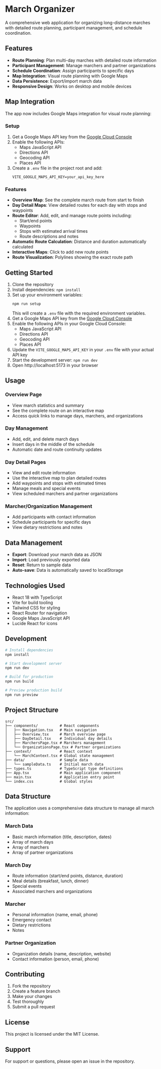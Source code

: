 # March Organizer

A comprehensive web application for organizing long-distance marches with detailed route planning, participant management, and schedule coordination.

## Features

- **Route Planning**: Plan multi-day marches with detailed route information
- **Participant Management**: Manage marchers and partner organizations
- **Schedule Coordination**: Assign participants to specific days
- **Map Integration**: Visual route planning with Google Maps
- **Data Persistence**: Export/import march data
- **Responsive Design**: Works on desktop and mobile devices

## Map Integration

The app now includes Google Maps integration for visual route planning:

### Setup

1. Get a Google Maps API key from the [Google Cloud Console](https://console.cloud.google.com/)
2. Enable the following APIs:
   - Maps JavaScript API
   - Directions API
   - Geocoding API
   - Places API
3. Create a `.env` file in the project root and add:
   ```
   VITE_GOOGLE_MAPS_API_KEY=your_api_key_here
   ```

### Features

- **Overview Map**: See the complete march route from start to finish
- **Day Detail Maps**: View detailed routes for each day with stops and waypoints
- **Route Editor**: Add, edit, and manage route points including:
  - Start/end points
  - Waypoints
  - Stops with estimated arrival times
  - Route descriptions and notes
- **Automatic Route Calculation**: Distance and duration automatically calculated
- **Interactive Maps**: Click to add new route points
- **Route Visualization**: Polylines showing the exact route path

## Getting Started

1. Clone the repository
2. Install dependencies: `npm install`
3. Set up your environment variables:
   ```bash
   npm run setup
   ```
   This will create a `.env` file with the required environment variables.
4. Get a Google Maps API key from the [Google Cloud Console](https://console.cloud.google.com/)
5. Enable the following APIs in your Google Cloud Console:
   - Maps JavaScript API
   - Directions API
   - Geocoding API
   - Places API
6. Update the `VITE_GOOGLE_MAPS_API_KEY` in your `.env` file with your actual API key
7. Start the development server: `npm run dev`
8. Open http://localhost:5173 in your browser

## Usage

### Overview Page
- View march statistics and summary
- See the complete route on an interactive map
- Access quick links to manage days, marchers, and organizations

### Day Management
- Add, edit, and delete march days
- Insert days in the middle of the schedule
- Automatic date and route continuity updates

### Day Detail Pages
- View and edit route information
- Use the interactive map to plan detailed routes
- Add waypoints and stops with estimated times
- Manage meals and special events
- View scheduled marchers and partner organizations

### Marcher/Organization Management
- Add participants with contact information
- Schedule participants for specific days
- View dietary restrictions and notes

## Data Management

- **Export**: Download your march data as JSON
- **Import**: Load previously exported data
- **Reset**: Return to sample data
- **Auto-save**: Data is automatically saved to localStorage

## Technologies Used

- React 18 with TypeScript
- Vite for build tooling
- Tailwind CSS for styling
- React Router for navigation
- Google Maps JavaScript API
- Lucide React for icons

## Development

```bash
# Install dependencies
npm install

# Start development server
npm run dev

# Build for production
npm run build

# Preview production build
npm run preview
```

## Project Structure

```
src/
├── components/          # React components
│   ├── Navigation.tsx   # Main navigation
│   ├── Overview.tsx     # March overview page
│   ├── DayDetail.tsx    # Individual day details
│   ├── MarchersPage.tsx # Marchers management
│   └── OrganizationsPage.tsx # Partner organizations
├── context/             # React context
│   └── MarchContext.tsx # Global state management
├── data/                # Sample data
│   └── sampleData.ts    # Initial march data
├── types.ts             # TypeScript type definitions
├── App.tsx              # Main application component
├── main.tsx             # Application entry point
└── index.css            # Global styles
```

## Data Structure

The application uses a comprehensive data structure to manage all march information:

### March Data
- Basic march information (title, description, dates)
- Array of march days
- Array of marchers
- Array of partner organizations

### March Day
- Route information (start/end points, distance, duration)
- Meal details (breakfast, lunch, dinner)
- Special events
- Associated marchers and organizations

### Marcher
- Personal information (name, email, phone)
- Emergency contact
- Dietary restrictions
- Notes

### Partner Organization
- Organization details (name, description, website)
- Contact information (person, email, phone)

## Contributing

1. Fork the repository
2. Create a feature branch
3. Make your changes
4. Test thoroughly
5. Submit a pull request

## License

This project is licensed under the MIT License.

## Support

For support or questions, please open an issue in the repository. 